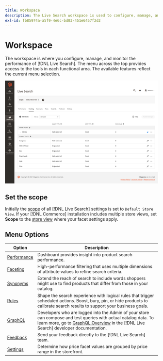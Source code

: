```yaml
---
title: Workspace
description: The Live Search workspace is used to configure, manage, and monitor search performance.
exl-id: fb85974a-a5f9-4e6c-bd03-451e6457f2d2
---
```

# Workspace

The workspace is where you configure, manage, and monitor the performance of [!DNL Live Search]. The menu across the top provides access to the tools in each functional area.  The available features reflect the current menu selection.

![Faceting workspace](assets/faceting-workspace.png)

## Set the scope

Initially the [scope](https://docs.magento.com/user-guide/configuration/scope.html) of all [!DNL Live Search] settings is set to `Default Store View`. If your [!DNL Commerce] installation includes multiple store views, set **Scope** to the [store view](https://docs.magento.com/user-guide/stores/websites-stores-views.html) where your facet settings apply.

## Menu Options

| Option | Description |
|--- |--- |
| [Performance](performance.md) | Dashboard provides insight into product search performance. | 
| [Faceting](facets.md) | High-performance filtering that uses multiple dimensions of attribute values to refine search criteria. |
| [Synonyms](synonyms.md) | Extend the reach of search to include words shoppers might use to find products that differ from those in your catalog. |
| [Rules](rules.md) | Shape the search experience with logical rules that trigger scheduled actions. Boost, bury, pin, or hide products to calibrate search results to support your business goals. |
| [GraphQL](https://devdocs.magento.com/live-search/graphql-support.html) | Developers who are logged into the Admin of your store can compose and test queries with actual catalog data. To learn more, go to [GraphQL Overview](https://devdocs.magento.com/guides/v2.4/graphql/index.html) in the [!DNL Live Search] developer documentation. |
| [Feedback](feedback.md) | Send your feedback directly to the [!DNL Live Search] team. |
| [Settings](settings.md) | Determine how price facet values are grouped by price range in the storefront. |
